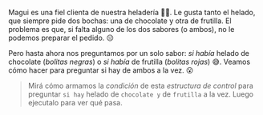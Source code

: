 <gs-attire
  attire-url="https://raw.githubusercontent.com/MumukiProject/mumuki-guia-gobstones-alternativa-kids/master/assets/attires/config.json">
</gs-attire>
<gs-toolbox toolbox-url="https://raw.githubusercontent.com/MumukiProject/mumuki-guia-gobstones-muchos-sabores-combinados-kids/master/assets/toolbox.xml">
</gs-toolbox>

Magui es una fiel clienta de nuestra heladería :girl::shaved_ice:. Le gusta tanto el helado, que siempre pide dos bochas: una de chocolate y otra de frutilla. El problema es que, si falta alguno de los dos sabores (o ambos), no le podemos preparar el pedido. :pensive:

Pero hasta ahora nos preguntamos por un solo sabor: _si había_ helado de chocolate (_bolitas negras_) o _si había_ de frutilla (_bolitas rojas_) :sweat_smile:. Veamos cómo hacer para preguntar si hay de ambos a la vez. :open_mouth:

> Mirá cómo armamos la _condición_ de esta _estructura de control_ para preguntar `si hay` helado de `chocolate y` de `frutilla` a la vez. Luego ejecutalo para ver qué pasa. 
